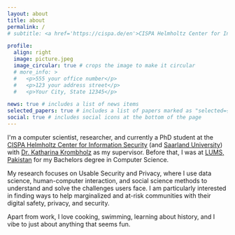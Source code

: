 ```yaml
---
layout: about
title: about
permalink: /
# subtitle: <a href='https://cispa.de/en'>CISPA Helmholtz Center for Information Security</a>. 

profile:
  align: right
  image: picture.jpeg
  image_circular: true # crops the image to make it circular
  # more_info: >
  #   <p>555 your office number</p>
  #   <p>123 your address street</p>
  #   <p>Your City, State 12345</p>

news: true # includes a list of news items
selected_papers: true # includes a list of papers marked as "selected={true}"
social: true # includes social icons at the bottom of the page
---
```


I'm a computer scientist, researcher, and currently a PhD student at the <a href='https://cispa.de/en'>CISPA Helmholtz Center for Information Security</a> (and <a href='https://www.uni-saarland.de/en/home.html'>Saarland University</a>) with <a href='https://cispa.de/en/people/katharina.krombholz'>Dr. Katharina Krombholz</a> as my supervisor. Before that, I was at <a href='https://lums.edu.pk/'>LUMS, Pakistan</a> for my Bachelors degree in Computer Science. 

My research focuses on Usable Security and Privacy, where I use data science, human-computer interaction, and social science methods to understand and solve the challenges users face. I am particularly interested in finding ways to help marginalized and at-risk communities with their digital safety, privacy, and security.

Apart from work, I love cooking, swimming, learning about history, and I vibe to just about anything that seems fun.